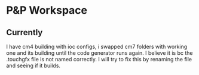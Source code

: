 # P&P Workspace

## Currently

I have cm4 building with ioc configs, i swapped cm7 folders with working one and its building until the code generator runs again. I believe it is bc the .touchgfx file is not named correctly. I will try to fix this by renaming the file and seeing if it builds.
